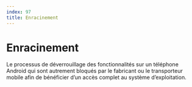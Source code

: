 ```yaml
---
index: 97
title: Enracinement
---
```

# Enracinement

Le processus de déverrouillage des fonctionnalités sur un téléphone Android qui sont autrement bloqués par le fabricant ou le transporteur mobile afin de bénéficier d’un accès complet au système d’exploitation.